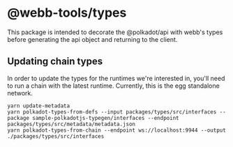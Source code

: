# @webb-tools/types

This package is intended to decorate the @polkadot/api with 
webb's types before generating the api object and returning to the client.

## Updating chain types
In order to update the types for the runtimes we're interested in, you'll need to run a chain with the latest runtime. Currently, this is the egg standalone network.
```
yarn update-metadata
yarn polkadot-types-from-defs --input packages/types/src/interfaces --package sample-polkadotjs-typegen/interfaces --endpoint packages/types/src/metadata/metadata.json
yarn polkadot-types-from-chain --endpoint ws://localhost:9944 --output ./packages/types/src/interfaces
```
